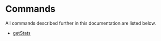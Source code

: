 # Commands

All commands described further in this documentation are listed below.

- [getStats](stats.md#getstats)
